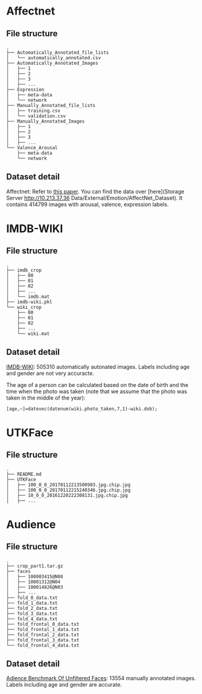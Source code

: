 # Affectnet

## File structure

```shell
.
├── Automatically_Annotated_file_lists
│   └── automatically_annotated.csv
├── Automatically_Annotated_Images
│   ├── 1
│   ├── 2
│   ├── 3
│   ├── ...
├── Expression
│   ├── meta-data
│   └── network
├── Manually_Annotated_file_lists
│   ├── training.csv
│   └── validation.csv
├── Manually_Annotated_Images
│   ├── 1
│   ├── 2
│   ├── 3
│   ├── ...
└── Valence_Arousal
    ├── meta-data
    └── network

```

## Dataset detail

Affectnet: Refer to [this paper](https://arxiv.org/abs/1708.03985). You can find the data over
[here](Storage Server http://10.213.37.36 Data/External/Emotion/AffectNet_Dataset). It contains
414799 images with arousal, valence, expression labels.

# IMDB-WIKI

## File structure

```shell
.
├── imdb_crop
│   ├── 00
│   ├── 01
│   ├── 02
│   ├── ...
│   └── imdb.mat
├── imdb-wiki.pkl
└── wiki_crop
    ├── 00
    ├── 01
    ├── 02
    ├── ...
    └── wiki.mat

```

## Dataset detail

[IMDB-WIKI](https://data.vision.ee.ethz.ch/cvl/rrothe/imdb-wiki/): 505310 automatically autonated
images. Labels including age and gender are not very accuracte.

The age of a person can be calculated based on the date of birth and the time when the photo was
taken (note that we assume that the photo was taken in the middle of the year):

```
[age,~]=datevec(datenum(wiki.photo_taken,7,1)-wiki.dob);
```

# UTKFace

## File structure

```shell
.
├── README.md
├── UTKFace
│   ├── 100_0_0_20170112213500903.jpg.chip.jpg
│   ├── 100_0_0_20170112215240346.jpg.chip.jpg
│   ├── 10_0_0_20161220222308131.jpg.chip.jpg
│   ├── ...
```

# Audience

## File structure

```shell
.
├── crop_part1.tar.gz
├── faces
│   ├── 100003415@N08
│   ├── 10001312@N04
│   ├── 100014826@N03
│   ├── ...
├── fold_0_data.txt
├── fold_1_data.txt
├── fold_2_data.txt
├── fold_3_data.txt
├── fold_4_data.txt
├── fold_frontal_0_data.txt
├── fold_frontal_1_data.txt
├── fold_frontal_2_data.txt
├── fold_frontal_3_data.txt
└── fold_frontal_4_data.txt

```

## Dataset detail

[Adience Benchmark Of Unfiltered Faces](https://talhassner.github.io/home/projects/Adience/Adience-data.html):
13554 manually annotated images. Labels including age and gender are accurate.
